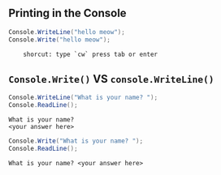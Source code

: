 
## Printing in the Console
```c#
Console.WriteLine("hello meow");
Console.Write("hello meow");
```
		shorcut: type `cw` press tab or enter

## `Console.Write()` VS `console.WriteLine()`
```c#
Console.WriteLine("What is your name? ");
Console.ReadLine();
```
```console
What is your name? 
<your answer here>
```

```c#
Console.Write("What is your name? ");
Console.ReadLine();
```
```console
What is your name? <your answer here>
```

